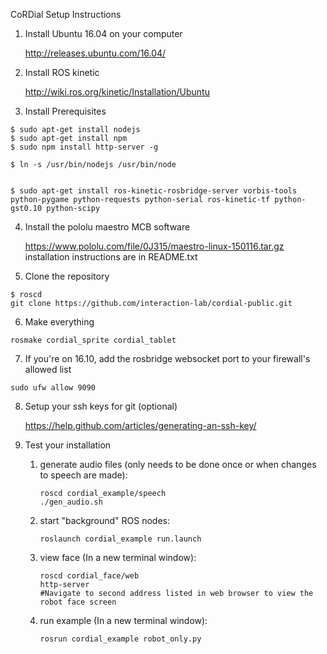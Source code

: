 CoRDial Setup Instructions

1. Install Ubuntu 16.04 on your computer

    http://releases.ubuntu.com/16.04/

2. Install ROS kinetic

    http://wiki.ros.org/kinetic/Installation/Ubuntu

3. Install Prerequisites

~~~~
$ sudo apt-get install nodejs
$ sudo apt-get install npm
$ sudo npm install http-server -g

$ ln -s /usr/bin/nodejs /usr/bin/node


$ sudo apt-get install ros-kinetic-rosbridge-server vorbis-tools python-pygame python-requests python-serial ros-kinetic-tf python-gst0.10 python-scipy
~~~~
4. Install the pololu maestro MCB software

    https://www.pololu.com/file/0J315/maestro-linux-150116.tar.gz
    installation instructions are in README.txt

5. Clone the repository

~~~~
$ roscd
git clone https://github.com/interaction-lab/cordial-public.git
~~~~

6. Make everything

~~~~
rosmake cordial_sprite cordial_tablet
~~~~

7. If you're on 16.10, add the rosbridge websocket port to your firewall's allowed list

~~~~
sudo ufw allow 9090
~~~~

8. Setup your ssh keys for git (optional)

    https://help.github.com/articles/generating-an-ssh-key/

9. Test your installation

    1. generate audio files (only needs to be done once or when changes to speech are made):
        
        ~~~~
        roscd cordial_example/speech
        ./gen_audio.sh
        ~~~~

    2. start "background" ROS nodes:
        ~~~~
        roslaunch cordial_example run.launch
        ~~~~

    3. view face (In a new terminal window):
      
        ~~~~
        roscd cordial_face/web
        http-server
        #Navigate to second address listed in web browser to view the robot face screen
        ~~~~

    4. run example (In a new terminal window):
      
        ~~~~
        rosrun cordial_example robot_only.py
        ~~~~
